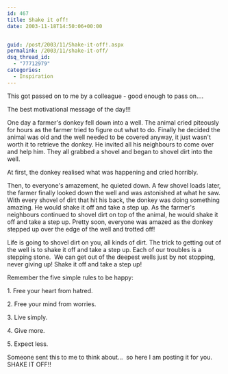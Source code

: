 ```yaml
---
id: 467
title: Shake it off!
date: 2003-11-18T14:50:06+00:00


guid: /post/2003/11/Shake-it-off!.aspx
permalink: /2003/11/shake-it-off/
dsq_thread_id:
  - "77712979"
categories:
  - Inspiration
---
```

<body xmlns="http://www.w3.org/1999/xhtml">
    <div class="Section1">
        <p>
            This got passed on to me by a colleague - good enough to pass on....
        </p>
        <p>
            The best motivational message of the day!!!
        </p>
        <p>
            One day a farmer's donkey fell down into a well. The animal cried piteously for hours
            as the farmer tried to figure out what to do. Finally he decided the animal was old
            and the well needed to be covered anyway, it just wasn't worth it to retrieve the
            donkey. He invited all his neighbours to come over and help him. They all grabbed
            a shovel and began to shovel dirt into the well.
        </p>
        <p>
            At first, the donkey realised what was happening and cried horribly.
        </p>
        <p>
            Then, to everyone's amazement, he quieted down. A few shovel loads later, the farmer
            finally looked down the well and was astonished at what he saw. With every shovel
            of dirt that hit his back, the donkey was doing something amazing. He would shake
            it off and take a step up. As the farmer's neighbours continued to shovel dirt on
            top of the animal, he would shake it off and take a step up. Pretty soon, everyone
            was amazed as the donkey stepped up over the edge of the well and trotted off!
        </p>
        <p>
            Life is going to shovel dirt on you, all kinds of dirt. The trick to getting out of
            the well is to shake it off and take a step up. Each of our troubles is a stepping
            stone.&#160; We can get out of the deepest wells just by not stopping, never giving
            up! Shake it off and take a step up!
        </p>
        <p>
            Remember the five simple rules to be happy:
        </p>
        <p>
            1. Free your heart from hatred.
        </p>
        <p>
            2. Free your mind from worries.
        </p>
        <p>
            3. Live simply.
        </p>
        <p>
            4. Give more.
        </p>
        <p>
            5. Expect less.
        </p>
        <p>
            Someone sent this to me to think about&hellip;&#160; so here I am posting it for you.&#160;&#160;&#160;
            SHAKE IT OFF!!
        </p>
    </div>
</body>